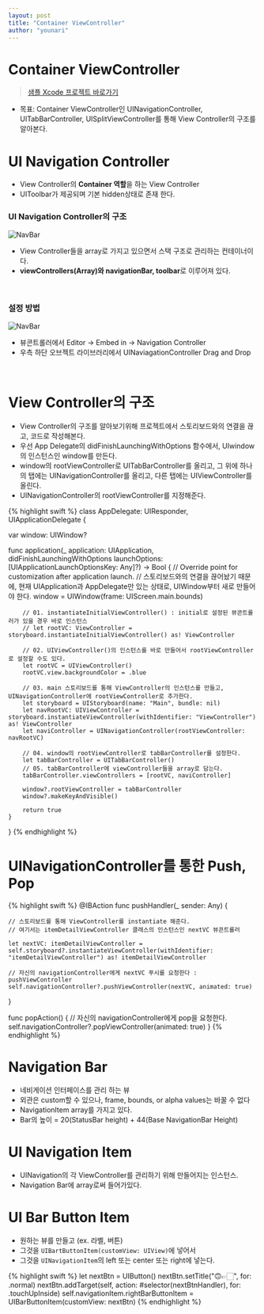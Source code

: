```yaml
---
layout: post
title: "Container ViewController"
author: "younari"
---
```


# Container ViewController

> [샘플 Xcode 프로젝트 바로가기](https://github.com/younari/tastySwift/tree/master/1011_NavigationController)

- 목표: Container ViewController인 UINavigationController, UITabBarController, UISplitViewController를 통해 View Controller의 구조를 알아본다. 

# UI Navigation Controller

- View Controller의 **Container 역할**을 하는 View Controller
- UIToolbar가 제공되며 기본 hidden상태로 존재 한다.

###  UI Navigation Controller의 구조
![NavBar](https://younari.github.io/images/NavController.png)

- View Controller들을 array로 가지고 있으면서 스택 구조로 관리하는 컨테이너이다.
- **viewControllers(Array)와 navigationBar, toolbar**로 이루어져 있다.


<br>

### 설정 방법
![NavBar](https://younari.github.io/images/NavShowPresent.jpg)

- 뷰콘트롤러에서 Editor -> Embed in -> Navigation Controller
- 우측 하단 오브젝트 라이브러리에서 UINaviagationController Drag and Drop


<br>

# View Controller의 구조
- View Controller의 구조를 알아보기위해 프로젝트에서 스토리보드와의 연결을 끊고, 코드로 작성해본다.
- 우선 App Delegate의 didFinishLaunchingWithOptions 함수에서, UIwindow의 인스턴스인 window를 만든다.
- window의 rootViewController로 UITabBarController를 올리고, 그 위에 하나의 탭에는 UINavigationController를 올리고, 다른 탭에는 UIViewController를 올린다.
- UINavigationController의 rootViewController를 지정해준다.


{% highlight swift %}
class AppDelegate: UIResponder, UIApplicationDelegate {

var window: UIWindow?
    
func application(_ application: UIApplication, didFinishLaunchingWithOptions launchOptions: [UIApplicationLaunchOptionsKey: Any]?) -> Bool {
        // Override point for customization after application launch.
        // 스토리보드와의 연결을 끊어놨기 때문에, 현재 UIApplication과 AppDelegate만 있는 상태로, UIWindow부터 새로 만들어야 한다.
        window = UIWindow(frame: UIScreen.main.bounds)
        
        // 01. instantiateInitialViewController() : initial로 설정된 뷰콘트롤러가 있을 경우 바로 인스턴스
        // let rootVC: ViewController = storyboard.instantiateInitialViewController() as! ViewController
        
        // 02. UIViewController()의 인스턴스를 바로 만들어서 rootViewController로 설정할 수도 있다.
        let rootVC = UIViewController()
        rootVC.view.backgroundColor = .blue
        
        // 03. main 스토리보드를 통해 ViewController의 인스턴스를 만들고, UINavigationController에 rootViewController로 추가한다.
        let storyboard = UIStoryboard(name: "Main", bundle: nil)
        let navRootVC: UIViewController = storyboard.instantiateViewController(withIdentifier: "ViewController") as! ViewController
        let naviController = UINavigationController(rootViewController: navRootVC)
        
        // 04. window의 rootViewController로 tabBarController를 설정한다.
        let tabBarController = UITabBarController()
        // 05. tabBarController에 viewController들을 array로 담는다.
        tabBarController.viewControllers = [rootVC, naviController]
        
        window?.rootViewController = tabBarController
        window?.makeKeyAndVisible()
        
        return true
    }
}
{% endhighlight %}

# UINavigationController를 통한 Push, Pop

{% highlight swift %}
@IBAction func pushHandler(_ sender: Any) {

	// 스토리보드를 통해 ViewController를 instantiate 해준다.
	// 여기서는 itemDetailViewController 클래스의 인스턴스인 nextVC 뷰콘트롤러
    
    let nextVC: itemDetailViewController = self.storyboard?.instantiateViewController(withIdentifier: "itemDetailViewController") as! itemDetailViewController
    
    // 자신의 navigationController에게 nextVC 푸시를 요청한다 : pushViewController
    self.navigationController?.pushViewController(nextVC, animated: true)
}
    
func popAction() {
	// 자신의 navigationController에게 pop을 요청한다.
    self.navigationController?.popViewController(animated: true)
}
{% endhighlight %}


# Navigation Bar
- 네비게이션 인터페이스를 관리 하는 뷰
- 외관은 custom할 수 있으나, frame, bounds, or alpha values는 바꿀 수 없다
- NavigationItem array를 가지고 있다.
- Bar의 높이 = 20(StatusBar height) + 44(Base NavigationBar Height)

# UI Navigation Item
- UINavigation의 각 ViewController를 관리하기 위해 만들어지는 인스턴스.
- Navigation Bar에 array로써 들어가있다.

# UI Bar Button Item
- 원하는 뷰를 만들고 (ex. 라벨, 버튼)
- 그것을 `UIBartButtonItem(customView: UIView)`에 넣어서
- 그것을 `UINavigationItem`의 left 또는 center 또는 right에 넣는다.

{% highlight swift %}
let nextBtn = UIButton()
nextBtn.setTitle("🙃👉🏻", for: .normal)
nextBtn.addTarget(self, action: #selector(nextBtnHandler), for: .touchUpInside)
self.navigationItem.rightBarButtonItem = UIBarButtonItem(customView: nextBtn)
{% endhighlight %}
